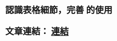 # 認識表格細節，完善 <table> 的使用
文章連結： [連結](https://medium.com/@lai0706/%E8%AA%8D%E8%AD%98%E8%A1%A8%E6%A0%BC%E7%B4%B0%E7%AF%80-%E5%AE%8C%E5%96%84-table-%E7%9A%84%E4%BD%BF%E7%94%A8-36b0952115f1)
